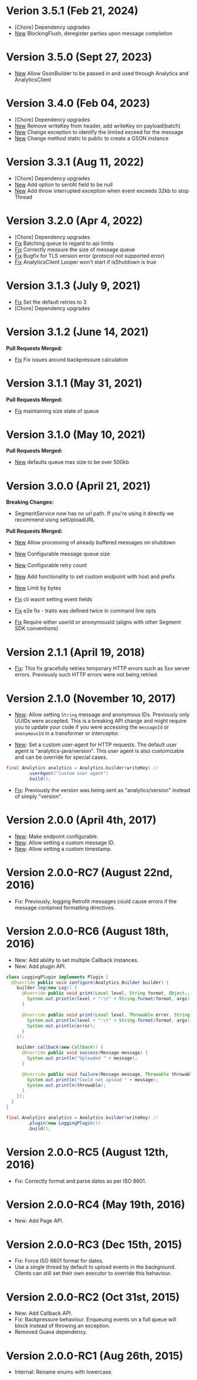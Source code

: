 # Verion 3.5.1  (Feb 21, 2024)
- [Chore] Dependency upgrades
- [New](https://github.com/segmentio/analytics-java/pull/471) BlockingFlush, deregister parties upon message completion

# Version 3.5.0 (Sept 27, 2023)
- [New](https://github.com/segmentio/analytics-java/pull/446) Allow GsonBuilder to be passed in and used through Analytics and AnalyticsClient

# Version 3.4.0 (Feb 04, 2023)
- [Chore] Dependency upgrades
- [New](https://github.com/segmentio/analytics-java/pull/408) Remove writeKey from header, add writeKey on payload(batch) 
- [New](https://github.com/segmentio/analytics-java/pull/406) Change exception to identify the limited exceed for the message 
- [New](https://github.com/segmentio/analytics-java/pull/400) Change method static to public to create a GSON instance 

# Version 3.3.1 (Aug 11, 2022)
- [Chore] Dependency upgrades
- [New](https://github.com/segmentio/analytics-java/pull/345) Add option to sentAt field to be null
- [New](https://github.com/segmentio/analytics-java/pull/349) Add throw interrupted exception when event exceeds 32kb to stop Thread

# Version 3.2.0 (Apr 4, 2022)
- [Chore] Dependency upgrades
- [Fix](https://github.com/segmentio/analytics-java/pull/264) Batching queue to regard to api limits
- [Fix](https://github.com/segmentio/analytics-java/pull/298) Correctly measure the size of message queue
- [Fix](https://github.com/segmentio/analytics-java/pull/304) Bugfix for TLS version error (protocol not supported error)
- [Fix](https://github.com/segmentio/analytics-java/pull/305) AnalyticsClient Looper won't start if isShutdown is true

# Version 3.1.3 (July 9, 2021)

- [Fix](https://github.com/segmentio/analytics-java/pull/256) Set the default retries to 3
- [Chore] Dependency upgrades

# Version 3.1.2 (June 14, 2021)

**Pull Requests Merged:**

- [Fix](https://github.com/segmentio/analytics-java/pull/245) Fix issues around backpressure calculation

# Version 3.1.1 (May 31, 2021)

**Pull Requests Merged:**

- [Fix](https://github.com/segmentio/analytics-java/pull/241) maintaining size state of queue

# Version 3.1.0 (May 10, 2021)

**Pull Requests Merged:**

- [New](https://github.com/segmentio/analytics-java/pull/235) defaults queue max size to be over 500kb

# Version 3.0.0 (April 21, 2021)

**Breaking Changes:**

- SegmentService now has no url path. If you're using it directly we recommend using setUploadURL

**Pull Requests Merged:**

- [New](https://github.com/segmentio/analytics-java/pull/192) Allow processing of already buffered messages on shutdown
- [New](https://github.com/segmentio/analytics-java/pull/190) Configurable message queue size
- [New](https://github.com/segmentio/analytics-java/pull/189) Configurable retry count
- [New](https://github.com/segmentio/analytics-java/pull/183) Add functionality to set custom endpoint with host and prefix
- [New](https://github.com/segmentio/analytics-java/pull/178) Limit by bytes

- [Fix](https://github.com/segmentio/analytics-java/pull/223) cli wasnt setting event fields
- [Fix](https://github.com/segmentio/analytics-java/pull/222) e2e fix - traits was defined twice in command line opts
- [Fix](https://github.com/segmentio/analytics-java/pull/221) Require either userId or anonymousId \(aligns with other Segment SDK conventions\)

# Version 2.1.1 (April 19, 2018)

- [Fix](https://github.com/segmentio/analytics-java/pull/117): This fix gracefully retries temporary HTTP errors such as 5xx server errors. Previously such HTTP errors were not being retried.

# Version 2.1.0 (November 10, 2017)

- [New](https://github.com/segmentio/analytics-java/pull/113): Allow setting `String` message and anonymous IDs. Previously only UUIDs were accepted. This is a breaking API change and might require you to update your code if you were accessing the `messageId` or `anonymousId` in a transformer or interceptor.

- [New](https://github.com/segmentio/analytics-java/pull/109): Set a custom user-agent for HTTP requests. The default user agent is "analytics-java/version". This user agent is also customizable and can be override for special cases.

```java
final Analytics analytics = Analytics.builder(writeKey) //
        .userAgent("custom user agent")
        .build();
```

- [Fix](https://github.com/segmentio/analytics-java/pull/112): Previously the version was being sent as "analytics/version" instead of simply "version".

# Version 2.0.0 (April 4th, 2017)

- [New](https://github.com/segmentio/analytics-java/pull/99): Make endpoint configurable.
- [New](https://github.com/segmentio/analytics-java/pull/101): Allow setting a custom message ID.
- [New](https://github.com/segmentio/analytics-java/pull/58): Allow setting a custom timestamp.

# Version 2.0.0-RC7 (August 22nd, 2016)

- Fix: Previously, logging Retrofit messages could cause errors if the message contained formatting directives.

# Version 2.0.0-RC6 (August 18th, 2016)

- New: Add ability to set multiple Callback instances.
- New: Add plugin API.

```java
class LoggingPlugin implements Plugin {
  @Override public void configure(Analytics.Builder builder) {
    builder.log(new Log() {
      @Override public void print(Level level, String format, Object... args) {
        System.out.println(level + ":\t" + String.format(format, args));
      }

      @Override public void print(Level level, Throwable error, String format, Object... args) {
        System.out.println(level + ":\t" + String.format(format, args));
        System.out.println(error);
      }
    });

    builder.callback(new Callback() {
      @Override public void success(Message message) {
        System.out.println("Uploaded " + message);
      }

      @Override public void failure(Message message, Throwable throwable) {
        System.out.println("Could not upload " + message);
        System.out.println(throwable);
      }
    });
  }
}

final Analytics analytics = Analytics.builder(writeKey) //
        .plugin(new LoggingPlugin())
        .build();
```

# Version 2.0.0-RC5 (August 12th, 2016)

- Fix: Correctly format and parse dates as per ISO 8601.

# Version 2.0.0-RC4 (May 19th, 2016)

- New: Add Page API.

# Version 2.0.0-RC3 (Dec 15th, 2015)

- Fix: Force ISO 8601 format for dates.
- Use a single thread by default to upload events in the background. Clients can still set their own executor to override this behaviour.

# Version 2.0.0-RC2 (Oct 31st, 2015)

- New: Add Callback API.
- Fix: Backpressure behaviour. Enqueuing events on a full queue will block instead of throwing an exception.
- Removed Guava dependency.

# Version 2.0.0-RC1 (Aug 26th, 2015)

- Internal: Rename enums with lowercase.
